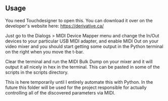 ## Usage

You need Touchdesigner to open this. You can download it over on the developer's website here: https://derivative.ca/

Just go to the Dialogs > MIDI Device Mapper menu and change the In/Out devices to your particular USB MIDI adapter, and enable MIDI Out on your video mixer and you should start getting some output in the Python terminal on the right when you move the t-bar. 

Clear the terminal and run the MIDI Bulk Dump on your mixer and it will output it all nicely in hex in the terminal. This can be pasted in some of the scripts in the scripts directory. 

This is here temporarily until I entirely automate this with Python. In the future this folder will be used for the project responsible for actually controlling all of the discovered parameters via MIDI.